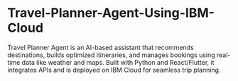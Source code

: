 # Travel-Planner-Agent-Using-IBM-Cloud
Travel Planner Agent is an AI-based assistant that recommends destinations, builds optimized itineraries, and manages bookings using real-time data like weather and maps. Built with Python and React/Flutter, it integrates APIs and is deployed on IBM Cloud for seamless trip planning.
